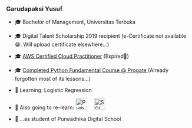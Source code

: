### Garudapaksi Yusuf

- 🎓 Bachelor of Management, Universitas Terbuka
- 🎓 Digital Talent Scholarship 2019 recipient (e-Certificate not available😁. Will upload certificate elsewhere...)
- 🎓 <a href="https://cp.certmetrics.com/amazon/en/public/verify/credential/MNRRKRDCGJEQ16CN">AWS Certified Cloud Practitioner</a> (Expired🤣)
- 🎓 <a href="https://progate.com/course_certificate/88ba7d4dqnw2ty">Completed Python Fundamental Course @ Progate </a> (Already forgotten most of its lessons...)

- 🌱 Learning: Logistic Regression
- 🌱 Also going to re-learn: <img alt="Python" width="30px" style="padding-right:20px;" src="https://cdn.jsdelivr.net/gh/devicons/devicon/icons/python/python-original.svg" /><img alt="SQL" width="30px" src="https://cdn.jsdelivr.net/gh/devicons/devicon/icons/mysql/mysql-original-wordmark.svg" />
- 🌱 ...as student of Purwadhika Digital School
<!--
**garudapaksi-yusuf/garudapaksi-yusuf** is a ✨ _special_ ✨ repository because its `README.md` (this file) appears on your GitHub profile.

Here are some ideas to get you started:

- 👯 I’m looking to collaborate on ...
- 🤔 I’m looking for help with ...
- 💬 Ask me about ...
- 📫 How to reach me: ...
- 😄 Pronouns: ...
- ⚡ Fun fact: ...
-->
